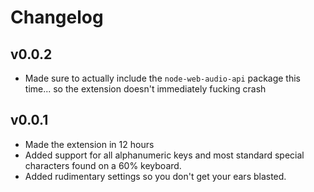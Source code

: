 # Changelog

## v0.0.2

-   Made sure to actually include the `node-web-audio-api` package this time... so the extension doesn't immediately fucking crash

## v0.0.1

-   Made the extension in 12 hours
-   Added support for all alphanumeric keys and most standard special characters found on a 60% keyboard.
-   Added rudimentary settings so you don't get your ears blasted.
